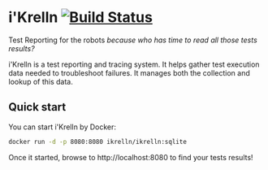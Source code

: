 # i'Krelln [![Build Status](https://travis-ci.org/ikrelln/ikrelln.svg?branch=master)](https://travis-ci.org/ikrelln/ikrelln)
Test Reporting for the robots _because who has time to read all those tests results?_

i'Krelln is a test reporting and tracing system. It helps gather test execution data needed to troubleshoot failures. It manages both the collection and lookup of this data.

## Quick start

You can start i'Krelln by Docker:
 
 ```bash
docker run -d -p 8080:8080 ikrelln/ikrelln:sqlite
```

Once it started, browse to http://localhost:8080 to find your tests results!

